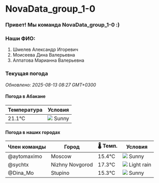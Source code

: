 # NovaData_group_1-0
### Привет! Мы команда NovaData_group_1-0 :)

### Наши ФИО:
1. Шмелев Александр Игоревич
2. Моисеева Дина Валерьевна
3. Алпатова Марианна Валерьевна

### Текущая погода
<!-- WEATHER:START -->
_Обновлено: 2025-08-13 08:27 GMT+0300_

#### Погода в Абакане

| Температура | Условия |
|-------------|----------|
| 21.1°C     | ![](https://cdn.weatherapi.com/weather/64x64/day/113.png) Sunny |

#### Погода в наших городах

| Член команды  | Город               | 🌡️ Темп.  | Условия          |
|---------------|---------------------|-----------|--------------------|
| @aytomaximo    | Moscow              |   15.4°C | ![](https://cdn.weatherapi.com/weather/64x64/day/113.png) Sunny        |
| @sychtx        | Nizhny Novgorod     |   17.3°C | ![](https://cdn.weatherapi.com/weather/64x64/day/296.png) Light rain   |
| @Dina_Mo       | Stupino             |   15.3°C | ![](https://cdn.weatherapi.com/weather/64x64/day/113.png) Sunny        |

<!-- WEATHER:END -->

